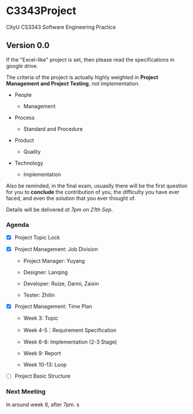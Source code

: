 # C3343Project
CityU CS3343 Software Engineering Practice

## Version 0.0

If the "Excel-like" project is set, then please read the specifications in google drive.

The criteria of the project is actually highly weighted in **Project Management and Project Testing**, not implementation.

* People

  * Management
  
* Process

  * Standard and Procedure
  
* Product
  
  * Quality

* Technology
  
  * Implementation
  

Also be reminded, in the final exam, usuaslly there will be the first question for you to **conclude** the contribution of you, the difficulty you have ever faced, and even the solution that you ever thought of.

Details will be delivered *at 7pm on 21th Sep*.

### Agenda

- [x] Project Topic Lock

- [x] Project Management: Job Division

  * Project Manager: Yuyang
  
  * Designer: Lanqing
  
  * Developer: Ruize, Danni, Zaixin
  
  * Tester: Zhilin
  
- [x] Project Management: Time Plan
 
  * Week 3: Topic
  
  * Week 4-5：Requirement Specification
  
  * Week 6-8: Implementation (2-3 Stage)
  
  * Week 9: Report
  
  * Week 10-13: Loop

- [ ] Project Basic Structure

### Next Meeting

In around week 6, after 7pm.
s